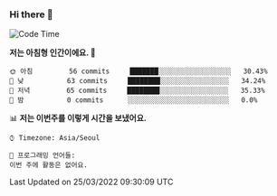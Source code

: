### Hi there 👋

  <!--START_SECTION:waka-->
![Code Time](http://img.shields.io/badge/Code%20Time-13%20mins-blue)

**저는 아침형 인간이에요. 🐤** 

```text
🌞 아침         56 commits     ███████░░░░░░░░░░░░░░░░░░   30.43% 
🌆 낮　         63 commits     ████████░░░░░░░░░░░░░░░░░   34.24% 
🌃 저녁         65 commits     ████████░░░░░░░░░░░░░░░░░   35.33% 
🌙 밤　         0 commits      ░░░░░░░░░░░░░░░░░░░░░░░░░   0.0%

```


📊 **저는 이번주를 이렇게 시간을 보냈어요.** 

```text
⌚︎ Timezone: Asia/Seoul

💬 프로그래밍 언어들: 
이번 주에 활동은 없어요.

```


 Last Updated on 25/03/2022 09:30:09 UTC
<!--END_SECTION:waka-->

